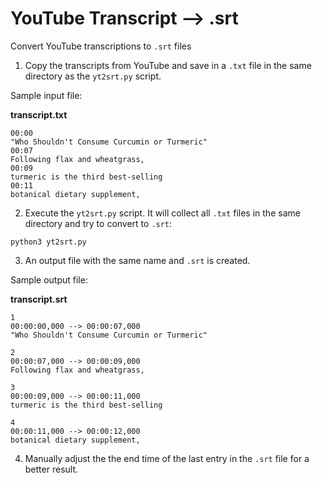 # YouTube Transcript --> .srt

Convert YouTube transcriptions to `.srt` files

1. Copy the transcripts from YouTube and save in a `.txt` file in the same directory as the `yt2srt.py` script.

Sample input file:

**transcript.txt**

```
00:00
"Who Shouldn't Consume Curcumin or Turmeric"
00:07
Following flax and wheatgrass,
00:09
turmeric is the third best-selling
00:11
botanical dietary supplement,
```

2. Execute the `yt2srt.py` script. It will collect all `.txt` files in the same directory and try to convert to `.srt`:

```
python3 yt2srt.py
```

3. An output file with the same name and `.srt` is created.

Sample output file:

**transcript.srt**

```
1
00:00:00,000 --> 00:00:07,000
"Who Shouldn't Consume Curcumin or Turmeric"

2
00:00:07,000 --> 00:00:09,000
Following flax and wheatgrass,

3
00:00:09,000 --> 00:00:11,000
turmeric is the third best-selling

4
00:00:11,000 --> 00:00:12,000
botanical dietary supplement,
```

4. Manually adjust the the end time of the last entry in the `.srt` file for a better result.
